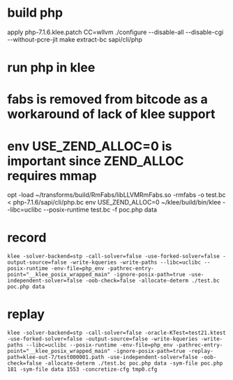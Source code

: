 # build php
apply php-7.1.6.klee.patch
CC=wllvm ./configure --disable-all --disable-cgi --without-pcre-jit
make
extract-bc sapi/cli/php
# run php in klee
# fabs is removed from bitcode as a workaround of lack of klee support
# env USE_ZEND_ALLOC=0 is important since ZEND_ALLOC requires mmap
opt -load ~/transforms/build/RmFabs/libLLVMRmFabs.so -rmfabs -o test.bc < php-7.1.6/sapi/cli/php.bc
env USE_ZEND_ALLOC=0 ~/klee/build/bin/klee --libc=uclibc --posix-runtime test.bc -f poc.php data

# record
```
klee -solver-backend=stp -call-solver=false -use-forked-solver=false -output-source=false -write-kqueries -write-paths --libc=uclibc --posix-runtime -env-file=php_env -pathrec-entry-point="__klee_posix_wrapped_main" -ignore-posix-path=true -use-independent-solver=false -oob-check=false -allocate-determ ./test.bc poc.php data
```

# replay
```
klee -solver-backend=stp -call-solver=false -oracle-KTest=test21.ktest -use-forked-solver=false -output-source=false -write-kqueries -write-paths --libc=uclibc --posix-runtime -env-file=php_env -pathrec-entry-point="__klee_posix_wrapped_main" -ignore-posix-path=true -replay-path=klee-out-7/test000001.path -use-independent-solver=false -oob-check=false -allocate-determ ./test.bc poc.php data -sym-file poc.php 181 -sym-file data 1553 -concretize-cfg tmp0.cfg
```
